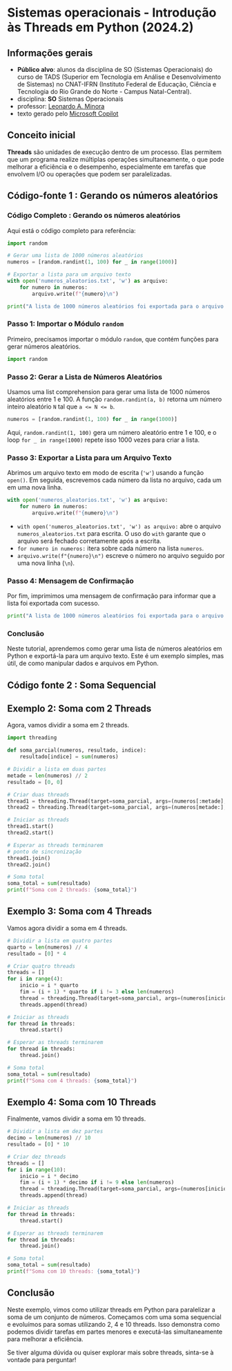 # Sistemas operacionais - Introdução às Threads em Python (2024.2)

## Informações gerais
- **Público alvo**: alunos da disciplina de SO (Sistemas Operacionais) do curso de TADS (Superior em Tecnologia em Análise e Desenvolvimento de Sistemas) no CNAT-IFRN (Instituto Federal de Educação, Ciência e Tecnologia do Rio Grande do Norte - Campus Natal-Central).
- disciplina: **SO** Sistemas Operacionais
- professor: [Leonardo A. Minora](https://github.com/leonardo-minora)
- texto gerado pelo [Microsoft Copilot](https://copilot.microsoft.com/)

## Conceito inicial

**Threads** são unidades de execução dentro de um processo. Elas permitem que um programa realize múltiplas operações simultaneamente, o que pode melhorar a eficiência e o desempenho, especialmente em tarefas que envolvem I/O ou operações que podem ser paralelizadas.

## Código-fonte 1 : Gerando os números aleatórios

### Código Completo : Gerando os números aleatórios

Aqui está o código completo para referência:

```python
import random

# Gerar uma lista de 1000 números aleatórios
numeros = [random.randint(1, 100) for _ in range(1000)]

# Exportar a lista para um arquivo texto
with open('numeros_aleatorios.txt', 'w') as arquivo:
    for numero in numeros:
        arquivo.write(f"{numero}\n")

print("A lista de 1000 números aleatórios foi exportada para o arquivo 'numeros_aleatorios.txt'.")
```

### Passo 1: Importar o Módulo `random`

Primeiro, precisamos importar o módulo `random`, que contém funções para gerar números aleatórios.

```python
import random
```

### Passo 2: Gerar a Lista de Números Aleatórios

Usamos uma list comprehension para gerar uma lista de 1000 números aleatórios entre 1 e 100. A função `random.randint(a, b)` retorna um número inteiro aleatório `N` tal que `a <= N <= b`.

```python
numeros = [random.randint(1, 100) for _ in range(1000)]
```

Aqui, `random.randint(1, 100)` gera um número aleatório entre 1 e 100, e o loop `for _ in range(1000)` repete isso 1000 vezes para criar a lista.

### Passo 3: Exportar a Lista para um Arquivo Texto

Abrimos um arquivo texto em modo de escrita (`'w'`) usando a função `open()`. Em seguida, escrevemos cada número da lista no arquivo, cada um em uma nova linha.

```python
with open('numeros_aleatorios.txt', 'w') as arquivo:
    for numero in numeros:
        arquivo.write(f"{numero}\n")
```

- `with open('numeros_aleatorios.txt', 'w') as arquivo:` abre o arquivo `numeros_aleatorios.txt` para escrita. O uso do `with` garante que o arquivo será fechado corretamente após a escrita.
- `for numero in numeros:` itera sobre cada número na lista `numeros`.
- `arquivo.write(f"{numero}\n")` escreve o número no arquivo seguido por uma nova linha (`\n`).

### Passo 4: Mensagem de Confirmação

Por fim, imprimimos uma mensagem de confirmação para informar que a lista foi exportada com sucesso.

```python
print("A lista de 1000 números aleatórios foi exportada para o arquivo 'numeros_aleatorios.txt'.")
```

### Conclusão

Neste tutorial, aprendemos como gerar uma lista de números aleatórios em Python e exportá-la para um arquivo texto. Este é um exemplo simples, mas útil, de como manipular dados e arquivos em Python.


## Código fonte 2 : Soma Sequencial



## Exemplo 2: Soma com 2 Threads

Agora, vamos dividir a soma em 2 threads.

```python
import threading

def soma_parcial(numeros, resultado, indice):
    resultado[indice] = sum(numeros)

# Dividir a lista em duas partes
metade = len(numeros) // 2
resultado = [0, 0]

# Criar duas threads
thread1 = threading.Thread(target=soma_parcial, args=(numeros[:metade], resultado, 0))
thread2 = threading.Thread(target=soma_parcial, args=(numeros[metade:], resultado, 1))

# Iniciar as threads
thread1.start()
thread2.start()

# Esperar as threads terminarem
# ponto de sincronização
thread1.join()
thread2.join()

# Soma total
soma_total = sum(resultado)
print(f"Soma com 2 threads: {soma_total}")
```

## Exemplo 3: Soma com 4 Threads

Vamos agora dividir a soma em 4 threads.

```python
# Dividir a lista em quatro partes
quarto = len(numeros) // 4
resultado = [0] * 4

# Criar quatro threads
threads = []
for i in range(4):
    inicio = i * quarto
    fim = (i + 1) * quarto if i != 3 else len(numeros)
    thread = threading.Thread(target=soma_parcial, args=(numeros[inicio:fim], resultado, i))
    threads.append(thread)

# Iniciar as threads
for thread in threads:
    thread.start()

# Esperar as threads terminarem
for thread in threads:
    thread.join()

# Soma total
soma_total = sum(resultado)
print(f"Soma com 4 threads: {soma_total}")
```

## Exemplo 4: Soma com 10 Threads

Finalmente, vamos dividir a soma em 10 threads.

```python
# Dividir a lista em dez partes
decimo = len(numeros) // 10
resultado = [0] * 10

# Criar dez threads
threads = []
for i in range(10):
    inicio = i * decimo
    fim = (i + 1) * decimo if i != 9 else len(numeros)
    thread = threading.Thread(target=soma_parcial, args=(numeros[inicio:fim], resultado, i))
    threads.append(thread)

# Iniciar as threads
for thread in threads:
    thread.start()

# Esperar as threads terminarem
for thread in threads:
    thread.join()

# Soma total
soma_total = sum(resultado)
print(f"Soma com 10 threads: {soma_total}")
```

## Conclusão

Neste exemplo, vimos como utilizar threads em Python para paralelizar a soma de um conjunto de números. Começamos com uma soma sequencial e evoluímos para somas utilizando 2, 4 e 10 threads. Isso demonstra como podemos dividir tarefas em partes menores e executá-las simultaneamente para melhorar a eficiência.

Se tiver alguma dúvida ou quiser explorar mais sobre threads, sinta-se à vontade para perguntar!
